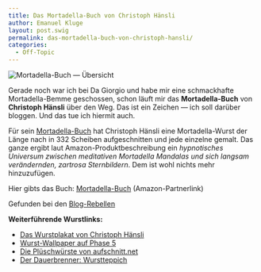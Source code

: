```yaml
---
title: Das Mortadella-Buch von Christoph Hänsli
author: Emanuel Kluge
layout: post.swig
permalink: das-mortadella-buch-von-christoph-hansli/
categories:
  - Off-Topic
---
```


<noscript data-src="/wp-content/uploads/2010/01/mortadella-buch-uebersicht.jpg" data-alt="Mortadella-Buch &mdash; Übersicht">
<img src="/wp-content/uploads/2010/01/mortadella-buch-uebersicht.jpg" alt="Mortadella-Buch &mdash; Übersicht">
</noscript>

Gerade noch war ich bei Da Giorgio und habe mir eine schmackhafte Mortadella-Bemme geschossen, schon läuft mir das **Mortadella-Buch** von **Christoph Hänsli** über den Weg. Das ist ein Zeichen &mdash; ich soll darüber bloggen. Und das tue ich hiermit auch.

Für sein [Mortadella-Buch][mortadella] hat Christoph Hänsli eine Mortadella-Wurst der Länge nach in 332 Scheiben aufgeschnitten und jede einzelne gemalt. Das ganze ergibt laut Amazon-Produktbeschreibung ein <cite>hypnotisches Universum zwischen meditativen Mortadella Mandalas und sich langsam verändernden, zartrosa Sternbildern</cite>. Dem ist wohl nichts mehr hinzuzufügen.

Hier gibts das Buch: [Mortadella-Buch][amazon] (Amazon-Partnerlink)

Gefunden bei den [Blog-Rebellen][mitternachtssnack]

**Weiterführende Wurstlinks:**

  * [Das Wurstplakat von Christoph Hänsli][wurstplakat]
  * [Wurst-Wallpaper auf Phase 5][wallpaper]
  * [Die Plüschwürste von aufschnitt.net][aufschnitt]
  * [Der Dauerbrenner: Wurstteppich][wurstteppich]

[mortadella]: http://www.christophhänsli.ch/arbeiten/mortadella/mortadella.html
[amazon]: http://www.amazon.de/gp/product/3905509717?ie=UTF8&camp=3206&creative=21426&creativeASIN=3905509717&linkCode=shr&tag=pha5-21&linkId=VDXNMGOTXORI5H77
[mitternachtssnack]: http://blog.rebellen.info/2010/01/12/mitternachtssnack-mortadella/
[wurstplakat]: http://www.christophhänsli.ch/arbeiten/W/WPframe.html
[wallpaper]: http://www.phase-5.net/nuetzliches/download-for-free-wurst-wallpaper/
[aufschnitt]: http://www.aufschnitt.net/
[wurstteppich]: http://www.wurstteppich.de/
